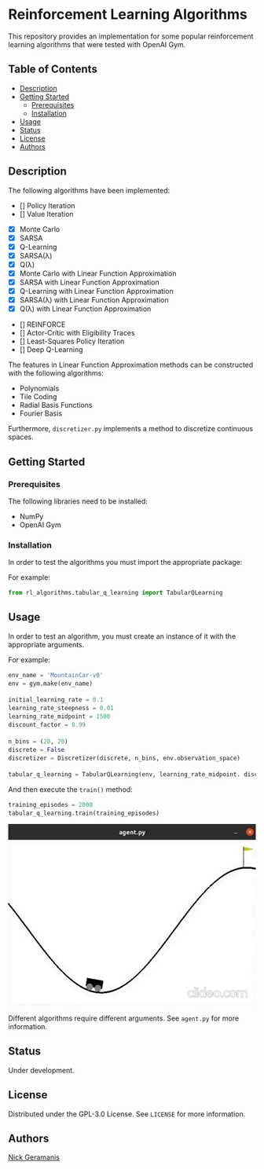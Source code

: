 # Reinforcement Learning Algorithms

This repository provides an implementation for some popular reinforcement learning algorithms that were tested with OpenAI Gym.

## Table of Contents


- [Description](#description)
- [Getting Started](#getting-started)
  - [Prerequisites](#prerequisites)
  - [Installation](#installation)
- [Usage](#usage)
- [Status](#status)
- [License](#license)
- [Authors](#authors)


## Description

The following algorithms have been implemented:

- [] Policy Iteration
- [] Value Iteration
- [x] Monte Carlo
- [x] SARSA
- [x] Q-Learning
- [x] SARSA(λ)
- [x] Q(λ)
- [x] Monte Carlo with Linear Function Approximation
- [x] SARSA with Linear Function Approximation
- [x] Q-Learning with Linear Function Approximation
- [x] SARSA(λ) with Linear Function Approximation
- [x] Q(λ) with Linear Function Approximation
- [] REINFORCE
- [] Actor-Critic with Eligibility Traces
- [] Least-Squares Policy Iteration
- [] Deep Q-Learning

The features in Linear Function Approximation methods can be constructed with the following algorithms:

- Polynomials
- Tile Coding
- Radial Basis Functions
- Fourier Basis

Furthermore, `discretizer.py` implements a method to discretize continuous spaces.

## Getting Started


### Prerequisites

The following libraries need to be installed:

- NumPy
- OpenAI Gym


### Installation

In order to test the algorithms you must import the appropriate package:

For example:

```python
from rl_algorithms.tabular_q_learning import TabularQLearning
```


## Usage

In order to test an algorithm, you must create an instance of it with the appropriate arguments.

For example:

```python
env_name = 'MountainCar-v0'
env = gym.make(env_name)

initial_learning_rate = 0.1
learning_rate_steepness = 0.01
learning_rate_midpoint = 1500
discount_factor = 0.99

n_bins = (20, 20)
discrete = False
discretizer = Discretizer(discrete, n_bins, env.observation_space)

tabular_q_learning = TabularQLearning(env, learning_rate_midpoint. discount_factor, initial_learning_rate, learning_rate_steepness, discretizer)
```

And then execute the `train()` method:

```python
training_episodes = 2000
tabular_q_learning.train(training_episodes)
```
![Demonstration](/images/q_learning_mountain_car.gif)

Different algorithms require different arguments. See `agent.py` for more information.


## Status

Under development.


## License

Distributed under the GPL-3.0 License. See `LICENSE` for more information.


## Authors

[Nick Geramanis](https://www.linkedin.com/in/nikolaos-geramanis)

